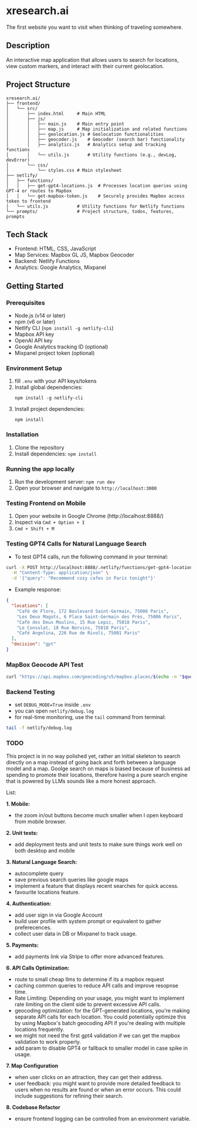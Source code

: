 # xresearch.ai
The first website you want to visit when thinking of traveling somewhere.

## Description
An interactive map application that allows users to search for locations, view custom markers, and interact with their current geolocation.

## Project Structure
```
xresearch.ai/
├── frontend/
│   └── src/
│       ├── index.html     # Main HTML
│       ├── js/            
│       │   ├── main.js    # Main entry point
│       │   ├── map.js     # Map initialization and related functions
│       │   ├── geolocation.js # Geolocation functionalities
│       │   ├── geocoder.js    # Geocoder (search bar) functionality
│       │   ├── analytics.js   # Analytics setup and tracking functions
│       │   └── utils.js       # Utility functions (e.g., devLog, devError)
│       └── css/           
│           └── styles.css # Main stylesheet
├── netlify/
│   ├── functions/
│   │   ├── get-gpt4-locations.js  # Processes location queries using GPT-4 or routes to Mapbox
│   │   └── get-mapbox-token.js    # Securely provides Mapbox access token to frontend
│   └── utils.js           # Utility functions for Netlify functions
└── prompts/               # Project structure, todos, features, prompts
```

## Tech Stack
- Frontend: HTML, CSS, JavaScript
- Map Services: Mapbox GL JS, Mapbox Geocoder
- Backend: Netlify Functions
- Analytics: Google Analytics, Mixpanel

## Getting Started

### Prerequisites
- Node.js (v14 or later)
- npm (v6 or later)
- Netlify CLI (`npm install -g netlify-cli`)
- Mapbox API key
- OpenAI API key
- Google Analytics tracking ID (optional)
- Mixpanel project token (optional)

### Environment Setup
1. fill `.env` with your API keys/tokens
2. Install global dependencies:
   ```
   npm install -g netlify-cli
   ```
3. Install project dependencies:
   ```
   npm install
   ```

### Installation
1. Clone the repository
2. Install dependencies: `npm install`

### Running the app locally
1. Run the development server: `npm run dev`
2. Open your browser and navigate to `http://localhost:3000`

### Testing Frontend on Mobile
1. Open your website in Google Chrome (http://localhost:8888/)
2. Inspect via `Cmd + Option + I`
3. `Cmd + Shift + M`

### Testing GPT4 Calls for Natural Language Search

- To test GPT4 calls, run the following command in your terminal:

```bash
curl -X POST http://localhost:8888/.netlify/functions/get-gpt4-locations \
  -H "Content-Type: application/json" \
  -d '{"query": "Recommend cozy cafes in Paris tonight"}'
```

- Example response:

```json
{
  "locations": [
    "Café de Flore, 172 Boulevard Saint-Germain, 75006 Paris",
    "Les Deux Magots, 6 Place Saint-Germain des Prés, 75006 Paris",
    "Café des Deux Moulins, 15 Rue Lepic, 75018 Paris",
    "Le Consulat, 18 Rue Norvins, 75018 Paris",
    "Café Angelina, 226 Rue de Rivoli, 75001 Paris"
  ],
  "decision": "gpt"
}
```

### MapBox Geocode API Test
```bash
curl "https://api.mapbox.com/geocoding/v5/mapbox.places/$(echo -n "$query" | jq -sRr @uri).json?access_token=$MAPBOX_ACCESS_TOKEN" | jq .
```


### Backend Testing
- set `DEBUG_MODE=True` inside `.env`
- you can open `netlify/debug.log`
- for real-time monitoring, use the `tail` command from terminal:
```bash
tail -f netlify/debug.log
```

### TODO

This project is in no way polished yet, rather an initial skeleton to search directly on a map instead of going back and forth between a language model and a map. Goolge search on maps is biased because of business ad spending to promote their locations, therefore having a pure search engine that is powered by LLMs sounds like a more honest approach.

List:

**1. Mobile:**

- the zoom in/out buttons become much smaller when I open keyboard from mobile browser.

**2. Unit tests:**

- add deployment tests and unit tests to make sure things work well on both desktop and mobile

**3. Natural Language Search:**

- autocomplete query
- save previous search queries like google maps
- implement a feature that displays recent searches for quick access.
- favourite locations feature.


**4. Authentication:**

- add user sign in via Google Account
- build user profile with system prompt or equivalent to gather preferecences.
- collect user data in DB or Mixpanel to track usage.

**5. Payments:**

- add payments link via Stripe to offer more advanced features.

**6. API Calls Optimization:**

- route to small cheap llms to determine if its a mapbox request
- caching common queries to reduce API calls and improve resopnse time.
- Rate Limiting: Depending on your usage, you might want to implement rate limiting on the client side to prevent excessive API calls.
- geocoding optimization: for the GPT-generated locations, you're making separate API calls for each location. You could potentially optimize this by using Mapbox's batch geocoding API if you're dealing with multiple locations frequently.
- we might not need the first gpt4 validation if we can get the mapbox validation to work properly.
- add param to disable GPT4 or fallback to smaller model in case spike in usage.

**7. Map Configuration**

- when user clicks on an attraction, they can get their address.
- user feedback: you might want to provide more detailed feedback to users when no results are found or when an error occurs. This could include suggestions for refining their search.

**8. Codebase Refactor**
- ensure frontend logging can be controlled from an environment variable.
